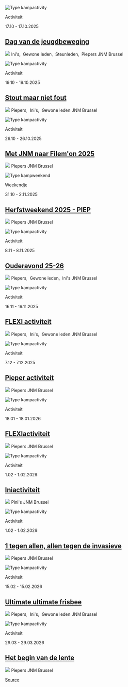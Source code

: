 ![Type kampactivity](https://jnm.be/img/activity-type/activity.png)

Activiteit

17.10 - 17.10.2025

[Dag van de jeugdbeweging](https://jnm.be/nl/activiteiten/dag-van-de-jeugdbeweging-7)
-------------------------------------------------------------------------------------

 ![](https://jnm.be/img/icons/user-gray.svg) Ini's,  Gewone leden,  Steunleden,  Piepers JNM Brussel

![Type kampactivity](https://jnm.be/img/activity-type/activity.png)

Activiteit

19.10 - 19.10.2025

[Stout maar niet fout](https://jnm.be/nl/activiteiten/stout-maar-niet-fout)
---------------------------------------------------------------------------

 ![](https://jnm.be/img/icons/user-gray.svg) Piepers,  Ini's,  Gewone leden JNM Brussel

![Type kampactivity](https://jnm.be/img/activity-type/activity.png)

Activiteit

26.10 - 26.10.2025

[Met JNM naar Filem'on 2025](https://jnm.be/nl/activiteiten/met-jnm-naar-filemon-2025)
--------------------------------------------------------------------------------------

 ![](https://jnm.be/img/icons/user-gray.svg) Piepers JNM Brussel

![Type kampweekend](https://jnm.be/img/activity-type/weekend.png)

Weekendje

31.10 - 2.11.2025

[Herfstweekend 2025 - PIEP](https://jnm.be/nl/activiteiten/herfstweekend-2025-piep)
-----------------------------------------------------------------------------------

 ![](https://jnm.be/img/icons/user-gray.svg) Piepers JNM Brussel

![Type kampactivity](https://jnm.be/img/activity-type/activity.png)

Activiteit

8.11 - 8.11.2025

[Ouderavond 25-26](https://jnm.be/nl/activiteiten/ouderavond-25-26)
-------------------------------------------------------------------

 ![](https://jnm.be/img/icons/user-gray.svg) Piepers,  Gewone leden,  Ini's JNM Brussel

![Type kampactivity](https://jnm.be/img/activity-type/activity.png)

Activiteit

16.11 - 16.11.2025

[FLEXI activiteit](https://jnm.be/nl/activiteiten/flexi-activiteit)
-------------------------------------------------------------------

 ![](https://jnm.be/img/icons/user-gray.svg) Piepers,  Ini's,  Gewone leden JNM Brussel

![Type kampactivity](https://jnm.be/img/activity-type/activity.png)

Activiteit

7.12 - 7.12.2025

[Pieper activiteit](https://jnm.be/nl/activiteiten/pieper-activiteit)
---------------------------------------------------------------------

 ![](https://jnm.be/img/icons/user-gray.svg) Piepers JNM Brussel

![Type kampactivity](https://jnm.be/img/activity-type/activity.png)

Activiteit

18.01 - 18.01.2026

[FLEXIactiviteit](https://jnm.be/nl/activiteiten/flexiactiviteit)
-----------------------------------------------------------------

 ![](https://jnm.be/img/icons/user-gray.svg) Piepers JNM Brussel

![Type kampactivity](https://jnm.be/img/activity-type/activity.png)

Activiteit

1.02 - 1.02.2026

[Iniactiviteit](https://jnm.be/nl/activiteiten/iniactiviteit-1)
---------------------------------------------------------------

 ![](https://jnm.be/img/icons/user-gray.svg) Pini's JNM Brussel

![Type kampactivity](https://jnm.be/img/activity-type/activity.png)

Activiteit

1.02 - 1.02.2026

[1 tegen allen, allen tegen de invasieve](https://jnm.be/nl/activiteiten/1-tegen-allen-allen-tegen-de-invasieve)
----------------------------------------------------------------------------------------------------------------

 ![](https://jnm.be/img/icons/user-gray.svg) Piepers JNM Brussel

![Type kampactivity](https://jnm.be/img/activity-type/activity.png)

Activiteit

15.02 - 15.02.2026

[Ultimate ultimate frisbee](https://jnm.be/nl/activiteiten/ultimate-ultimate-frisbee)
-------------------------------------------------------------------------------------

 ![](https://jnm.be/img/icons/user-gray.svg) Piepers,  Ini's,  Gewone leden JNM Brussel

![Type kampactivity](https://jnm.be/img/activity-type/activity.png)

Activiteit

29.03 - 29.03.2026

[Het begin van de lente](https://jnm.be/nl/activiteiten/het-begin-van-de-lente)
-------------------------------------------------------------------------------

 ![](https://jnm.be/img/icons/user-gray.svg) Piepers JNM Brussel

[Source](https://jnm.be/nl/activiteiten?group=Piepers&department=jnm-brussel)